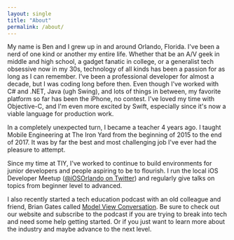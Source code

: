 ```yaml
---
layout: single
title: "About"
permalink: /about/
---
```


My name is Ben and I grew up in and around Orlando, Florida. I've been a nerd of one kind or another my entire life. Whether that be an A/V geek in middle and high school, a gadget fanatic in college, or a generalist tech obsessive now in my 30s, technology of all kinds has been a passion for as long as I can remember. I've been a professional developer for almost a decade, but I was coding long before then. Even though I've worked with C# and .NET, Java (ugh Swing), and lots of things in between, my favorite platform so far has been the iPhone, no contest. I've loved my time with Objective-C, and I'm even more excited by Swift, especially since it's now a viable language for production work.

In a completely unexpected turn, I became a teacher 4 years ago. I taught Mobile Engineering at The Iron Yard from the beginning of 2015 to the end of 2017. It was by far the best and most challenging job I've ever had the pleasure to attempt.

Since my time at TIY, I've worked to continue to build environments for junior developers and people aspiring to be to flourish. I run the local iOS Developer Meetup ([@iOSOrlando on Twitter](https://www.twitter.com/iosorlando)) and regularly give talks on topics from beginner level to advanced.

I also recently started a tech education podcast with an old colleague and friend, Brian Gates called [Model View Conversation](https://mvc.fm). Be sure to check out our website and subscribe to the podcast if you are trying to break into tech and need some help getting started. Or if you just want to learn more about the industry and maybe advance to the next level.